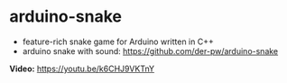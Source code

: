 # arduino-snake

- feature-rich snake game for Arduino written in C++
- arduino snake with sound: https://github.com/der-pw/arduino-snake

**Video:** https://youtu.be/k6CHJ9VKTnY
